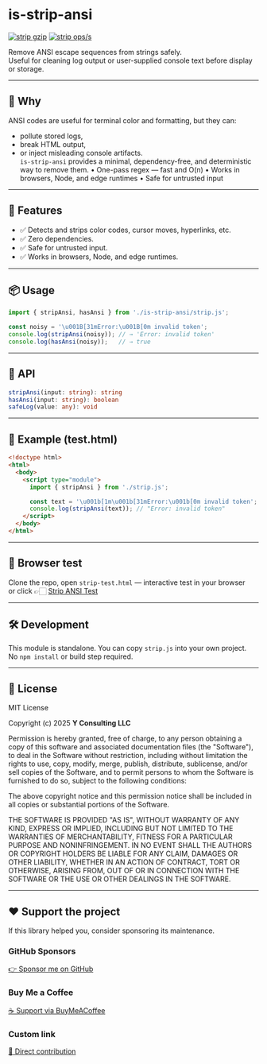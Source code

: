 # is-strip-ansi

[![strip gzip](https://img.shields.io/endpoint?url=https://raw.githubusercontent.com/yvancg/optimizers/main/metrics/strip.js.json)](./metrics/strip.js.json)
[![strip ops/s](https://img.shields.io/endpoint?url=https://raw.githubusercontent.com/yvancg/optimizers/main/bench/strip.json)](./bench/strip.json)

Remove ANSI escape sequences from strings safely.  
Useful for cleaning log output or user-supplied console text before display or storage.

---

## 🚀 Why

ANSI codes are useful for terminal color and formatting, but they can:
- pollute stored logs,
- break HTML output,
- or inject misleading console artifacts.  
`is-strip-ansi` provides a minimal, dependency-free, and deterministic way to remove them.
	•	One-pass regex — fast and O(n)
	•	Works in browsers, Node, and edge runtimes
	•	Safe for untrusted input

---

## 🌟 Features

- ✅ Detects and strips color codes, cursor moves, hyperlinks, etc.  
- ✅ Zero dependencies.  
- ✅ Safe for untrusted input.  
- ✅ Works in browsers, Node, and edge runtimes.

---

## 📦 Usage

```js
import { stripAnsi, hasAnsi } from './is-strip-ansi/strip.js';

const noisy = '\u001B[31mError:\u001B[0m invalid token';
console.log(stripAnsi(noisy)); // → 'Error: invalid token'
console.log(hasAnsi(noisy));   // → true
```

---

## 🧠 API

```ts
stripAnsi(input: string): string
hasAnsi(input: string): boolean
safeLog(value: any): void
```

---

## 🧪 Example (test.html)

```html
<!doctype html>
<html>
  <body>
    <script type="module">
      import { stripAnsi } from './strip.js';

      const text = '\u001b[1m\u001b[31mError:\u001b[0m invalid token';
      console.log(stripAnsi(text)); // "Error: invalid token"
    </script>
  </body>
</html>
```

---

## 🧪 Browser test

Clone the repo, open `strip-test.html` — interactive test in your browser  
or click 👉🏻 [Strip ANSI Test](https://yvancg.github.io/optimizers/is-strip-ansi/strip-test.html)

---

## 🛠 Development

This module is standalone. You can copy `strip.js` into your own project.  
No `npm install` or build step required.

---

## 🪪 License

MIT License  

Copyright (c) 2025 **Y Consulting LLC**

Permission is hereby granted, free of charge, to any person obtaining a copy
of this software and associated documentation files (the "Software"), to deal
in the Software without restriction, including without limitation the rights
to use, copy, modify, merge, publish, distribute, sublicense, and/or sell
copies of the Software, and to permit persons to whom the Software is
furnished to do so, subject to the following conditions:

The above copyright notice and this permission notice shall be included in
all copies or substantial portions of the Software.

THE SOFTWARE IS PROVIDED "AS IS", WITHOUT WARRANTY OF ANY KIND, EXPRESS OR
IMPLIED, INCLUDING BUT NOT LIMITED TO THE WARRANTIES OF MERCHANTABILITY,
FITNESS FOR A PARTICULAR PURPOSE AND NONINFRINGEMENT. IN NO EVENT SHALL THE
AUTHORS OR COPYRIGHT HOLDERS BE LIABLE FOR ANY CLAIM, DAMAGES OR OTHER
LIABILITY, WHETHER IN AN ACTION OF CONTRACT, TORT OR OTHERWISE, ARISING FROM,
OUT OF OR IN CONNECTION WITH THE SOFTWARE OR THE USE OR OTHER DEALINGS IN
THE SOFTWARE.

---

## ❤️ Support the project

If this library helped you, consider sponsoring its maintenance.

### GitHub Sponsors

[👉 Sponsor me on GitHub](https://github.com/sponsors/yvancg)

### Buy Me a Coffee

[☕ Support via BuyMeACoffee](https://buymeacoffee.com/yconsulting)

### Custom link
[💸 Direct contribution](https://wise.com/pay/me/yvanc7)
